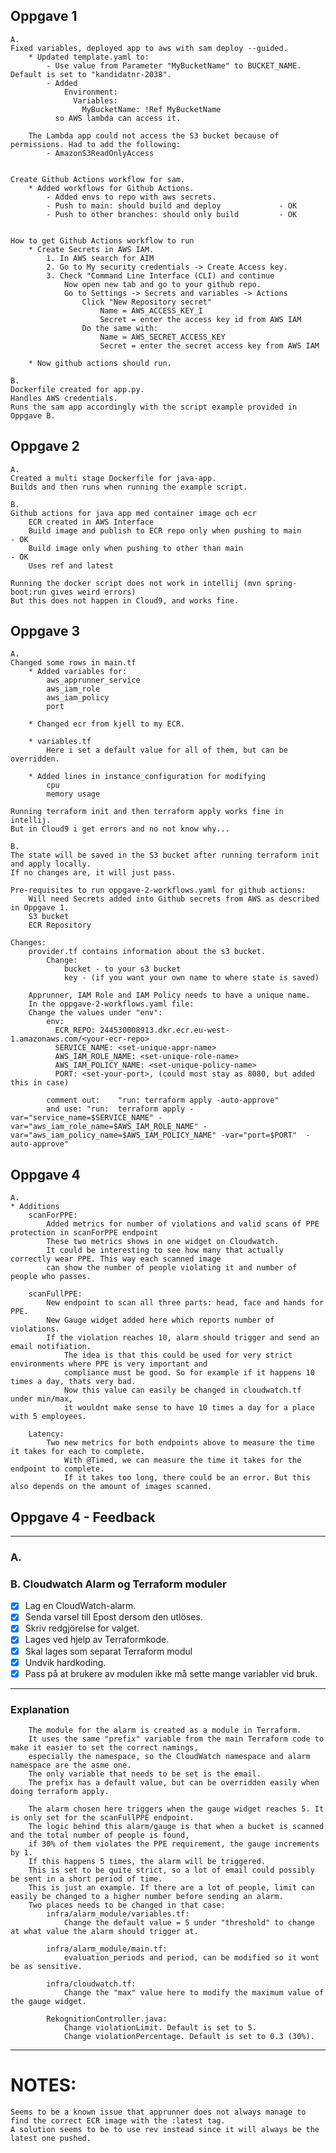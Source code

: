 ## Oppgave 1
    A.
    Fixed variables, deployed app to aws with sam deploy --guided.
        * Updated template.yaml to:
            - Use value from Parameter "MyBucketName" to BUCKET_NAME. Default is set to "kandidatnr-2038".
            - Added 
                Environment:
                  Variables:
                    MyBucketName: !Ref MyBucketName
              so AWS lambda can access it.

        The Lambda app could not access the S3 bucket because of permissions. Had to add the following:
            - AmazonS3ReadOnlyAccess

        
    Create Github Actions workflow for sam.
        * Added workflows for Github Actions.
            - Added envs to repo with aws secrets.
            - Push to main: should build and deploy             - OK
            - Push to other branches: should only build         - OK


    How to get Github Actions workflow to run
        * Create Secrets in AWS IAM.
            1. In AWS search for AIM
            2. Go to My security credentials -> Create Access key.
            3. Check "Command Line Interface (CLI) and continue
                Now open new tab and go to your github repo.
                Go to Settings -> Secrets and variables -> Actions
                    Click "New Repository secret"
                        Name = AWS_ACCESS_KEY_I
                        Secret = enter the access key id from AWS IAM
                    Do the same with:
                        Name = AWS_SECRET_ACCESS_KEY
                        Secret = enter the secret access key from AWS IAM
        
        * Now github actions should run.
                    
    B.
    Dockerfile created for app.py.
    Handles AWS credentials.
    Runs the sam app accordingly with the script example provided in Oppgave B.

    
## Oppgave 2
    A.
    Created a multi stage Dockerfile for java-app.
    Builds and then runs when running the example script.

    B.
    Github actions for java app med container image och ecr
        ECR created in AWS Interface
        Build image and publish to ECR repo only when pushing to main       - OK
        Build image only when pushing to other than main                    - OK
        Uses ref and latest

    Running the docker script does not work in intellij (mvn spring-boot:run gives weird errors)
    But this does not happen in Cloud9, and works fine.


## Oppgave 3
    A.
    Changed some rows in main.tf
        * Added variables for:
            aws_apprunner_service
            aws_iam_role
            aws_iam_policy
            port

        * Changed ecr from kjell to my ECR.

        * variables.tf
            Here i set a default value for all of them, but can be overridden.

        * Added lines in instance_configuration for modifying
            cpu 
            memory usage
    
    Running terraform init and then terraform apply works fine in intellij.
    But in Cloud9 i get errors and no not know why...

    B.
    The state will be saved in the S3 bucket after running terraform init and apply locally.
    If no changes are, it will just pass.

    Pre-requisites to run oppgave-2-workflows.yaml for github actions:
        Will need Secrets added into Github secrets from AWS as described in Oppgave 1.
        S3 bucket
        ECR Repository
    
    Changes:
        provider.tf contains information about the s3 bucket.
            Change:
                bucket - to your s3 bucket
                key - (if you want your own name to where state is saved)
        
        Apprunner, IAM Role and IAM Policy needs to have a unique name.
        In the oppgave-2-workflows.yaml file:
        Change the values under "env":
            env:
              ECR_REPO: 244530008913.dkr.ecr.eu-west-1.amazonaws.com/<your-ecr-repo>
              SERVICE_NAME: <set-unique-appr-name>
              AWS_IAM_ROLE_NAME: <set-unique-role-name>
              AWS_IAM_POLICY_NAME: <set-unique-policy-name>
              PORT: <set-your-port>, (could most stay as 8080, but added this in case)        

            comment out:    "run: terraform apply -auto-approve"
            and use: "run:  terraform apply -var="service_name=$SERVICE_NAME" -var="aws_iam_role_name=$AWS_IAM_ROLE_NAME" -var="aws_iam_policy_name=$AWS_IAM_POLICY_NAME" -var="port=$PORT"  -auto-approve"


## Oppgave 4
    A.
    * Additions
        scanForPPE:
            Added metrics for number of violations and valid scans of PPE protection in scanForPPE endpoint
            These two metrics shows in one widget on Cloudwatch.
            It could be interesting to see how many that actually correctly wear PPE. This way each scanned image
            can show the number of people violating it and number of people who passes.
        
        scanFullPPE:
            New endpoint to scan all three parts: head, face and hands for PPE.
            New Gauge widget added here which reports number of violations.
            If the violation reaches 10, alarm should trigger and send an email notifiation.
                The idea is that this could be used for very strict environments where PPE is very important and
                compliance must be good. So for example if it happens 10 times a day, thats very bad.
                Now this value can easily be changed in cloudwatch.tf under min/max,
                it wouldnt make sense to have 10 times a day for a place with 5 employees.
            
        Latency:
            Two new metrics for both endpoints above to measure the time it takes for each to complete.
                With @Timed, we can measure the time it takes for the endpoint to complete.
                If it takes too long, there could be an error. But this also depends on the amount of images scanned.

            

## Oppgave 4 - Feedback

---
### A.



### B. Cloudwatch Alarm og Terraform moduler
- [x] Lag en CloudWatch-alarm.
- [x] Senda varsel till Epost dersom den utlöses.
- [x] Skriv redgjörelse for valget.
- [x] Lages ved hjelp av Terraformkode.
- [x] Skal lages som separat Terraform modul
- [x] Undvik hardkoding.
- [x] Pass på at brukere av modulen ikke må sette mange variabler vid bruk.

---
### Explanation
        The module for the alarm is created as a module in Terraform.
        It uses the same "prefix" variable from the main Terraform code to make it easier to set the correct namings,
        especially the namespace, so the CloudWatch namespace and alarm namespace are the asme one.
        The only variable that needs to be set is the email.
        The prefix has a default value, but can be overridden easily when doing terraform apply.

        The alarm chosen here triggers when the gauge widget reaches 5. It is only set for the scanFullPPE endpoint.
        The logic behind this alarm/gauge is that when a bucket is scanned and the total number of people is found, 
        if 30% of them violates the PPE requirement, the gauge increments by 1.
        If this happens 5 times, the alarm will be triggered.
        This is set to be quite strict, so a lot of email could possibly be sent in a short period of time.
        This is just an example. If there are a lot of people, limit can easily be changed to a higher number before sending an alarm.
        Two places needs to be changed in that case:
            infra/alarm_module/variables.tf:
                Change the default value = 5 under "threshold" to change at what value the alarm should trigger at.

            infra/alarm_module/main.tf:
                evaluation_periods and period, can be modified so it wont be as sensitive.

            infra/cloudwatch.tf:
                Change the "max" value here to modify the maximum value of the gauge widget.

            RekognitionController.java: 
                Change violationLimit. Default is set to 5.
                Change violationPercentage. Default is set to 0.3 (30%).
---




# NOTES:
    Seems to be a known issue that apprunner does not always manage to find the correct ECR image with the :latest tag.
    A solution seems to be to use rev instead since it will always be the latest one pushed.